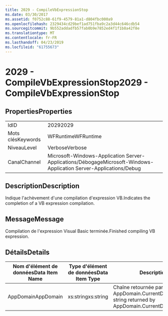 ```yaml
---
title: 2029 - CompileVbExpressionStop
ms.date: 03/30/2017
ms.assetid: f0752c88-61f9-4579-81a1-d804fbc000a9
ms.openlocfilehash: 2329434cd29bef1ad751fba9c2a3d44c646cdb54
ms.sourcegitcommit: 9b552addadfb57fab0b9e7852ed4f1f1b8a42f8e
ms.translationtype: MT
ms.contentlocale: fr-FR
ms.lasthandoff: 04/23/2019
ms.locfileid: "61755673"
---
```

# <a name="2029---compilevbexpressionstop"></a><span data-ttu-id="7e02e-102">2029 - CompileVbExpressionStop</span><span class="sxs-lookup"><span data-stu-id="7e02e-102">2029 - CompileVbExpressionStop</span></span>
## <a name="properties"></a><span data-ttu-id="7e02e-103">Properties</span><span class="sxs-lookup"><span data-stu-id="7e02e-103">Properties</span></span>  
  
|||  
|-|-|  
|<span data-ttu-id="7e02e-104">Id</span><span class="sxs-lookup"><span data-stu-id="7e02e-104">ID</span></span>|<span data-ttu-id="7e02e-105">2029</span><span class="sxs-lookup"><span data-stu-id="7e02e-105">2029</span></span>|  
|<span data-ttu-id="7e02e-106">Mots clés</span><span class="sxs-lookup"><span data-stu-id="7e02e-106">Keywords</span></span>|<span data-ttu-id="7e02e-107">WFRuntime</span><span class="sxs-lookup"><span data-stu-id="7e02e-107">WFRuntime</span></span>|  
|<span data-ttu-id="7e02e-108">Niveau</span><span class="sxs-lookup"><span data-stu-id="7e02e-108">Level</span></span>|<span data-ttu-id="7e02e-109">Verbose</span><span class="sxs-lookup"><span data-stu-id="7e02e-109">Verbose</span></span>|  
|<span data-ttu-id="7e02e-110">Canal</span><span class="sxs-lookup"><span data-stu-id="7e02e-110">Channel</span></span>|<span data-ttu-id="7e02e-111">Microsoft-Windows-Application Server-Applications/Débogage</span><span class="sxs-lookup"><span data-stu-id="7e02e-111">Microsoft-Windows-Application Server-Applications/Debug</span></span>|  
  
## <a name="description"></a><span data-ttu-id="7e02e-112">Description</span><span class="sxs-lookup"><span data-stu-id="7e02e-112">Description</span></span>  
 <span data-ttu-id="7e02e-113">Indique l'achèvement d'une compilation d'expression VB.</span><span class="sxs-lookup"><span data-stu-id="7e02e-113">Indicates the completion of a VB expression compilation.</span></span>  
  
## <a name="message"></a><span data-ttu-id="7e02e-114">Message</span><span class="sxs-lookup"><span data-stu-id="7e02e-114">Message</span></span>  
 <span data-ttu-id="7e02e-115">Compilation de l'expression Visual Basic terminée.</span><span class="sxs-lookup"><span data-stu-id="7e02e-115">Finished compiling VB expression.</span></span>  
  
## <a name="details"></a><span data-ttu-id="7e02e-116">Détails</span><span class="sxs-lookup"><span data-stu-id="7e02e-116">Details</span></span>  
  
|<span data-ttu-id="7e02e-117">Nom d'élément de données</span><span class="sxs-lookup"><span data-stu-id="7e02e-117">Data Item Name</span></span>|<span data-ttu-id="7e02e-118">Type d'élément de données</span><span class="sxs-lookup"><span data-stu-id="7e02e-118">Data Item Type</span></span>|<span data-ttu-id="7e02e-119">Description</span><span class="sxs-lookup"><span data-stu-id="7e02e-119">Description</span></span>|  
|--------------------|--------------------|-----------------|  
|<span data-ttu-id="7e02e-120">AppDomain</span><span class="sxs-lookup"><span data-stu-id="7e02e-120">AppDomain</span></span>|<span data-ttu-id="7e02e-121">xs:string</span><span class="sxs-lookup"><span data-stu-id="7e02e-121">xs:string</span></span>|<span data-ttu-id="7e02e-122">Chaîne retournée par AppDomain.CurrentDomain.FriendlyName.</span><span class="sxs-lookup"><span data-stu-id="7e02e-122">The string returned by AppDomain.CurrentDomain.FriendlyName.</span></span>|
